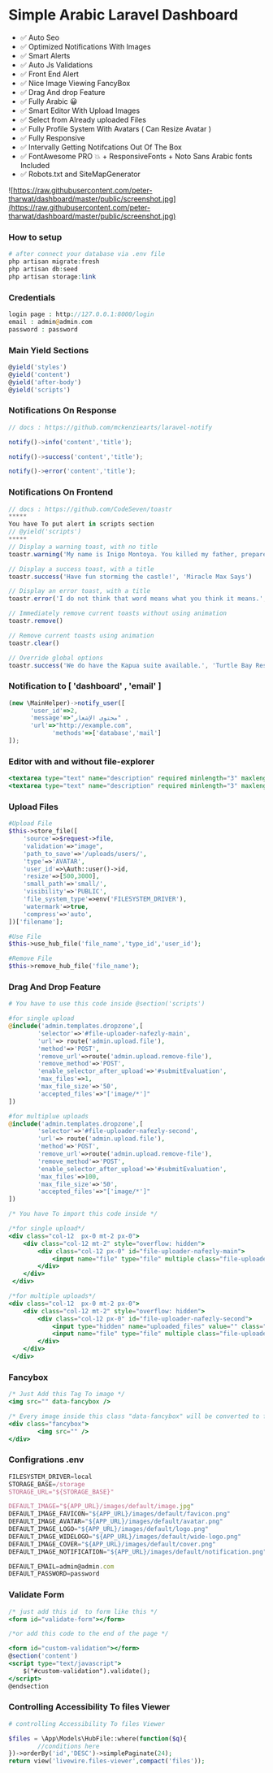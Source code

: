 # Simple Arabic Laravel Dashboard

- ✅  Auto Seo
- ✅  Optimized Notifications With Images
- ✅  Smart Alerts
- ✅  Auto Js Validations
- ✅  Front End Alert
- ✅  Nice Image Viewing FancyBox
- ✅  Drag And drop Feature
- ✅  Fully Arabic 😀
- ✅  Smart Editor With Upload Images
- ✅  Select from Already uploaded Files
- ✅  Fully Profile System With Avatars ( Can Resize Avatar )
- ✅  Fully Responsive
- ✅  Intervally Getting Notifcations Out Of The Box
- ✅  FontAwesome PRO 💥 + ResponsiveFonts + Noto Sans Arabic fonts Included
- ✅  Robots.txt and SiteMapGenerator

![https://raw.githubusercontent.com/peter-tharwat/dashboard/master/public/screenshot.jpg](https://raw.githubusercontent.com/peter-tharwat/dashboard/master/public/screenshot.jpg)


### How to setup

```php
# after connect your database via .env file 
php artisan migrate:fresh
php artisan db:seed
php artisan storage:link
```

### Credentials

```php
login page : http://127.0.0.1:8000/login
email : admin@admin.com
password : password
```

### Main Yield Sections

```jsx
@yield('styles')
@yield('content')
@yield('after-body')
@yield('scripts')
```

### Notifications On Response

```jsx
// docs : https://github.com/mckenziearts/laravel-notify

notify()->info('content','title');

notify()->success('content','title');

notify()->error('content','title');
```

### Notifications On Frontend

```jsx
// docs : https://github.com/CodeSeven/toastr
*****
You have To put alert in scripts section
// @yield('scripts')
*****
// Display a warning toast, with no title
toastr.warning('My name is Inigo Montoya. You killed my father, prepare to die!')

// Display a success toast, with a title
toastr.success('Have fun storming the castle!', 'Miracle Max Says')

// Display an error toast, with a title
toastr.error('I do not think that word means what you think it means.', 'Inconceivable!')

// Immediately remove current toasts without using animation
toastr.remove()

// Remove current toasts using animation
toastr.clear()

// Override global options
toastr.success('We do have the Kapua suite available.', 'Turtle Bay Resort', {timeOut: 5000})
```

### Notification to [ 'dashboard' , 'email' ]

```jsx
(new \MainHelper)->notify_user([
      'user_id'=>2,
      'message'=>"محتوى الإشعار" ,
      'url'=>"http://example.com",
			'methods'=>['database','mail']
]);
```

### Editor with and without file-explorer

```jsx
<textarea type="text" name="description" required minlength="3" maxlength="10000" class="form-control editor with-file-explorer" ></textarea>
<textarea type="text" name="description" required minlength="3" maxlength="10000" class="form-control editor"  ></textarea>
```

### Upload Files

```php
#Upload File
$this->store_file([
    'source'=>$request->file,
    'validation'=>"image",
    'path_to_save'=>'/uploads/users/',
    'type'=>'AVATAR', 
    'user_id'=>\Auth::user()->id,
    'resize'=>[500,3000],
    'small_path'=>'small/',
    'visibility'=>'PUBLIC',
    'file_system_type'=>env('FILESYSTEM_DRIVER'),
    'watermark'=>true,
    'compress'=>'auto',
])['filename'];

#Use File
$this->use_hub_file('file_name','type_id','user_id');

#Remove File
$this->remove_hub_file('file_name');
```

### Drag And Drop Feature

```php
# You have to use this code inside @section('scripts')

#for single upload
@include('admin.templates.dropzone',[
		'selector'=>'#file-uploader-nafezly-main',
		'url'=> route('admin.upload.file'),
		'method'=>'POST',
		'remove_url'=>route('admin.upload.remove-file'),
		'remove_method'=>'POST',
		'enable_selector_after_upload'=>'#submitEvaluation',
		'max_files'=>1,
		'max_file_size'=>'50',
		'accepted_files'=>"['image/*']"
])

#for multiplue uploads
@include('admin.templates.dropzone',[
		'selector'=>'#file-uploader-nafezly-second',
		'url'=> route('admin.upload.file'),
		'method'=>'POST',
		'remove_url'=>route('admin.upload.remove-file'),
		'remove_method'=>'POST',
		'enable_selector_after_upload'=>'#submitEvaluation',
		'max_files'=>100,
		'max_file_size'=>'50',
		'accepted_files'=>"['image/*']"
])
```

```jsx
/* You have To import this code inside */

/*for single upload*/
<div class="col-12  px-0 mt-2 px-0">
    <div class="col-12 mt-2" style="overflow: hidden">
        <div class="col-12 px-0" id="file-uploader-nafezly-main">
            <input name="file" type="file" multiple class="file-uploader-files" data-fileuploader-files="" style="opacity: 0" data-fileuploader-listInput="fileuploader-list-file-main" />
        </div> 
    </div>
 </div>

/*for multiple uploads*/
<div class="col-12  px-0 mt-2 px-0">
    <div class="col-12 mt-2" style="overflow: hidden">
        <div class="col-12 px-0" id="file-uploader-nafezly-second">
            <input type="hidden" name="uploaded_files" value="" class="file-uploader-uploaded-files">
            <input name="file" type="file" multiple class="file-uploader-files" data-fileuploader-files="" style="opacity: 0" />
        </div>
    </div>
 </div>
```

### Fancybox

```jsx
/* Just Add this Tag To image */
<img src="" data-fancybox />

/* Every image inside this class "data-fancybox" will be converted to fancy */
<div class="fancybox">
		<img src="" />
</div>
```

### Configrations .env

```jsx
FILESYSTEM_DRIVER=local
STORAGE_BASE=/storage
STORAGE_URL="${STORAGE_BASE}"

DEFAULT_IMAGE="${APP_URL}/images/default/image.jpg"
DEFAULT_IMAGE_FAVICON="${APP_URL}/images/default/favicon.png"
DEFAULT_IMAGE_AVATAR="${APP_URL}/images/default/avatar.png"
DEFAULT_IMAGE_LOGO="${APP_URL}/images/default/logo.png"
DEFAULT_IMAGE_WIDELOGO="${APP_URL}/images/default/wide-logo.png"
DEFAULT_IMAGE_COVER="${APP_URL}/images/default/cover.png"
DEFAULT_IMAGE_NOTIFICATION="${APP_URL}/images/default/notification.png"

DEFAULT_EMAIL=admin@admin.com
DEFAULT_PASSWORD=password
```

### Validate Form

```jsx
/* just add this id  to form like this */
<form id="validate-form"></form>

/*or add this code to the end of the page */

<form id="custom-validation"></form>
@section('content')
<script type="text/javascript">
	$("#custom-validation").validate();
</script>
@endsection
```

### Controlling Accessibility To files Viewer

```php
# controlling Accessibility To files Viewer

$files = \App\Models\HubFile::where(function($q){
		//conditions here
})->orderBy('id','DESC')->simplePaginate(24); 
return view('livewire.files-viewer',compact('files'));
```